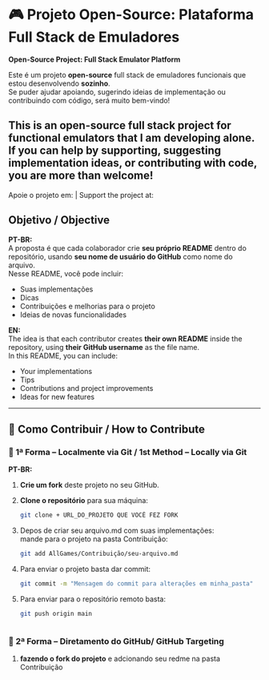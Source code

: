 # 🎮 Projeto Open-Source: Plataforma Full Stack de Emuladores  
**Open-Source Project: Full Stack Emulator Platform**

Este é um projeto **open-source** full stack de emuladores funcionais que estou desenvolvendo **sozinho**.  
Se puder ajudar apoiando, sugerindo ideias de implementação ou contribuindo com código, será muito bem-vindo! 

This is an **open-source** full stack project for functional emulators that I am developing **alone**.  
If you can help by supporting, suggesting implementation ideas, or contributing with code, you are more than welcome!
---
Apoie o projeto em: | Support the project at:

## Objetivo / Objective
**PT-BR:**  
A proposta é que cada colaborador crie **seu próprio README** dentro do repositório, usando **seu nome de usuário do GitHub** como nome do arquivo.  
Nesse README, você pode incluir:
- Suas implementações
- Dicas
- Contribuições e melhorias para o projeto
- Ideias de novas funcionalidades

**EN:**  
The idea is that each contributor creates **their own README** inside the repository, using **their GitHub username** as the file name.  
In this README, you can include:
- Your implementations
- Tips
- Contributions and project improvements
- Ideas for new features

---

## 🤝 Como Contribuir / How to Contribute

### 🔹 1ª Forma – Localmente via Git / 1st Method – Locally via Git
**PT-BR:**  
1. **Crie um fork** deste projeto no seu GitHub.  
2. **Clone o repositório** para sua máquina:
   ```bash
   git clone + URL_DO_PROJETO QUE VOCÊ FEZ FORK


3. Depos de criar seu arquivo.md com suas implementações:<br>
mande para o projeto na pasta Contribuição:

   ```bash
   git add AllGames/Contribuição/seu-arquivo.md


4. Para enviar o projeto basta dar commit:<br>
    ```bash
   git commit -m "Mensagem do commit para alterações em minha_pasta"

5. Para enviar para o repositório remoto basta:

   ```bash
   git push origin main



### 🔹 2ª Forma – Diretamento do GitHub/ GitHub Targeting
1. **fazendo o fork do projeto** e adcionando seu redme na pasta Contribuição
 
